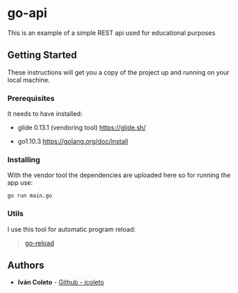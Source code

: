 # go-api

This is an example of a simple REST api used for educational purposes

## Getting Started

These instructions will get you a copy of the project up and running on your local machine.

### Prerequisites

It needs to have installed:
- glide 0.13.1 (vendoring tool)
https://glide.sh/

- go1.10.3
https://golang.org/doc/install

### Installing

With the vendor tool the dependencies are uploaded here so for running the app use:

```
go run main.go
```

### Utils
I use this tool for automatic program reload:

>[go-reload](https://github.com/alexedwards/go-reload)

## Authors

* **Iván Coleto** - [Github - icoleto](https://github.com/icoleto)
